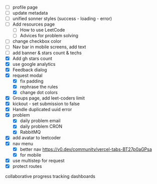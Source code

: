 - [ ] profile page
- [ ] update metadata
- [ ] unified sonner styles (success - loading - error)
- [ ] Add resources page
  - [ ] How to use LeetCode
  - [ ] Advices for problem solving
- [ ] change checkbox color
- [ ] Nav bar in mobile screens, add text
- [ ] add banner & stars count & techs
- [x] Add gh stars count
- [x] use google analytics
- [x] Feedback dialog
- [x] request modal
  - [x] fix padding
  - [x] rephrase the rules
  - [x] change dot colors
- [x] Groups page, add leet-coders limit
- [x] kickout - set submission to false
- [x] Handle duplicated uuid error
- [x] problem
  - [x] daily problem email
  - [x] daily problem CRON
  - [x] RabbitMQ
- [x] add avatar to leetcoder
- [x] nav menu
  - [x] better nav https://v0.dev/community/vercel-tabs-BT27p0aGPsa
  - [x] for mobile
- [x] use multistep for request
- [x] protect routes

collaborative progress tracking dashboards
